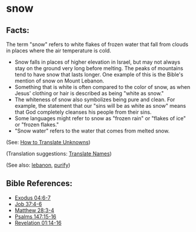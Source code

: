 # snow #

## Facts: ##

The term "snow" refers to white flakes of frozen water that fall from clouds in places where the air temperature is cold.

* Snow falls in places of higher elevation in Israel, but may not always stay on the ground very long before melting. The peaks of mountains tend to have snow that lasts longer. One example of this is the Bible's mention of snow on Mount Lebanon. 
* Something that is white is often compared to the color of snow, as when Jesus' clothing or hair is described as being "white as snow." 
* The whiteness of snow also symbolizes being pure and clean. For example, the statement that our "sins will be as white as snow" means that God completely cleanses his people from their sins.
* Some languages might refer to snow as "frozen rain" or "flakes of ice" or "frozen flakes."
* "Snow water" refers to the water that comes from melted snow.

(See: [How to Translate Unknowns](https://git.door43.org/Door43/en-ta-translate-vol1/src/master/content/translate_unknown.md))

(Translation suggestions: [Translate Names](https://git.door43.org/Door43/en-ta-translate-vol1/src/master/content/translate_names.md))

(See also: [lebanon](../other/lebanon.md), [purify](../kt/purify.md))

## Bible References: ##

* [Exodus 04:6-7](https://door43.org/en/bible/notes/exo/04/06)
* [Job 37:4-6](https://door43.org/en/bible/notes/job/37/04)
* [Matthew 28:3-4](https://door43.org/en/bible/notes/mat/28/03)
* [Psalms 147:15-16](https://door43.org/en/bible/notes/psa/147/015)
* [Revelation 01:14-16](https://door43.org/en/bible/notes/rev/01/14)

